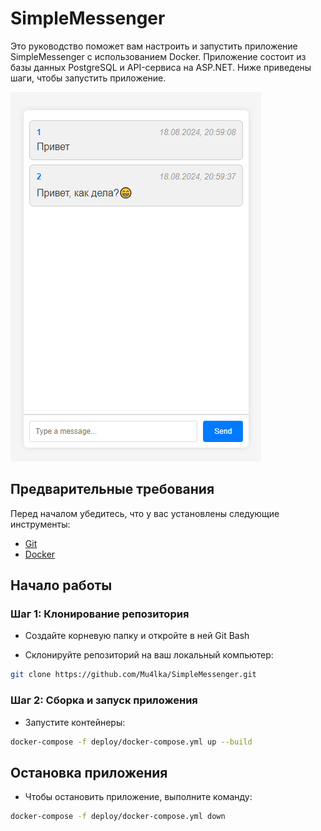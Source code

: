 # SimpleMessenger

Это руководство поможет вам настроить и запустить приложение SimpleMessenger с использованием Docker. Приложение состоит из базы данных PostgreSQL и API-сервиса на ASP.NET. Ниже приведены шаги, чтобы запустить приложение.

![SimpleMessenger Frontend](https://github.com/Mu4lka/SimpleMessenger/blob/main/simpleMessangerFront.png)

## Предварительные требования

Перед началом убедитесь, что у вас установлены следующие инструменты:

- [Git](https://git-scm.com/downloads)
- [Docker](https://www.docker.com/)

## Начало работы

### Шаг 1: Клонирование репозитория

- Создайте корневую папку и откройте в ней Git Bash

- Склонируйте репозиторий на ваш локальный компьютер:

```bash
git clone https://github.com/Mu4lka/SimpleMessenger.git
```

### Шаг 2: Сборка и запуск приложения

- Запустите контейнеры:

```bash
docker-compose -f deploy/docker-compose.yml up --build
```

## Остановка приложения

- Чтобы остановить приложение, выполните команду:

```bash
docker-compose -f deploy/docker-compose.yml down
```
